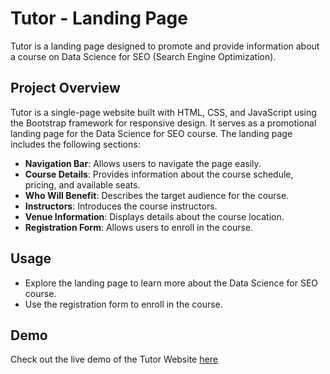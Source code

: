 # Tutor - Landing Page

Tutor is a landing page designed to promote and provide information about a course on Data Science for SEO (Search Engine Optimization).

## Project Overview

Tutor is a single-page website built with HTML, CSS, and JavaScript using the Bootstrap framework for responsive design. It serves as a promotional landing page for the Data Science for SEO course. The landing page includes the following sections:

- **Navigation Bar**: Allows users to navigate the page easily.
- **Course Details**: Provides information about the course schedule, pricing, and available seats.
- **Who Will Benefit**: Describes the target audience for the course.
- **Instructors**: Introduces the course instructors.
- **Venue Information**: Displays details about the course location.
- **Registration Form**: Allows users to enroll in the course.


## Usage
- Explore the landing page to learn more about the Data Science for SEO course.
- Use the registration form to enroll in the course.


## Demo

Check out the live demo of the Tutor Website [here](#) 


